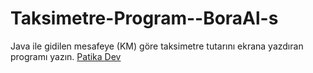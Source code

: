 # Taksimetre-Program--BoraAl-s
Java ile gidilen mesafeye (KM) göre taksimetre tutarını ekrana yazdıran programı yazın.
[Patika Dev](https://app.patika.dev)
